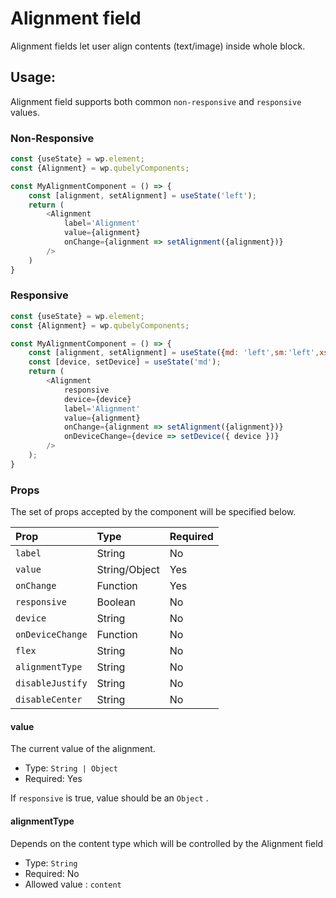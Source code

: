 # Alignment field

Alignment fields let user align contents (text/image) inside whole block.

## Usage:
Alignment field supports both  common `non-responsive` and `responsive` values.

### Non-Responsive

```javascript
const {useState} = wp.element;
const {Alignment} = wp.qubelyComponents;

const MyAlignmentComponent = () => {
    const [alignment, setAlignment] = useState('left');
    return (
        <Alignment 
            label='Alignment'
            value={alignment}
            onChange={alignment => setAlignment({alignment})}
        />
    )   
}

```

### Responsive

```javascript
const {useState} = wp.element;
const {Alignment} = wp.qubelyComponents;

const MyAlignmentComponent = () => {
    const [alignment, setAlignment] = useState({md: 'left',sm:'left',xs:'center'});
    const [device, setDevice] = useState('md');
    return (
        <Alignment 
            responsive
            device={device}
            label='Alignment'
            value={alignment}
            onChange={alignment => setAlignment({alignment})}
            onDeviceChange={device => setDevice({ device })} 
        />
    );
}

```

### Props
The set of props accepted by the component will be specified below.


|Prop |Type|Required |
|:---|:---|:---|
|`label`|String|No|
|`value`|String/Object|Yes|
|`onChange`|Function|Yes|
|`responsive`|Boolean|No|
|`device`|String|No|
|`onDeviceChange`|Function|No|
|`flex`|String|No|
|`alignmentType`|String|No|
|`disableJustify`|String|No|
|`disableCenter`|String|No|

#### value
The current value of the alignment.

- Type: `String | Object`
- Required: Yes
  
If `responsive` is true, value should be an `Object` .

#### alignmentType
Depends on the content type which will be controlled by the Alignment field

- Type: `String`
- Required: No
- Allowed value : `content`


  